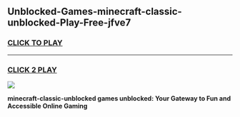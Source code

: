 
## Unblocked-Games-minecraft-classic-unblocked-Play-Free-jfve7
<h3>
<a href="https://premium76.site?title=minecraft-classic-unblocked&ref=15A">CLICK TO PLAY</a></h3>
<hr>

<h3>
<a href="https://premium76.site?title=minecraft-classic-unblocked&ref=15A">CLICK 2 PLAY</a>
  
</h3>

<a href="https://premium76.site?title=minecraft-classic-unblocked&ref=15A"><img src="https://clearcache.store/games.png"></a>


**minecraft-classic-unblocked games unblocked: Your Gateway to Fun and Accessible Online Gaming**
